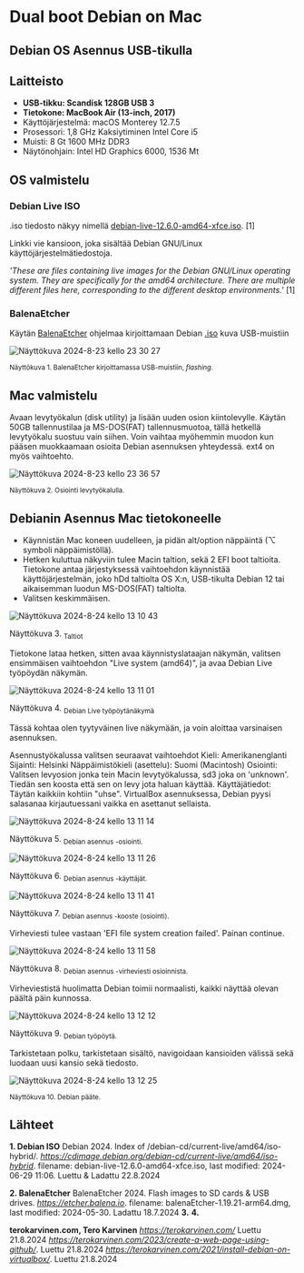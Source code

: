 # Dual boot Debian on Mac

## Debian OS Asennus USB-tikulla



## Laitteisto

- **USB-tikku: Scandisk 128GB USB 3**
- **Tietokone: MacBook Air (13-inch, 2017)**
- Käyttöjärjestelmä: macOS Monterey 12.7.5
- Prosessori: 1,8 GHz Kaksiytiminen Intel Core i5
- Muisti: 8 Gt 1600 MHz DDR3
- Näytönohjain: Intel HD Graphics 6000, 1536 Mt



## OS valmistelu

### Debian Live ISO

.iso tiedosto näkyy nimellä [debian-live-12.6.0-amd64-xfce.iso](https://cdimage.debian.org/debian-cd/current-live/amd64/iso-hybrid). [1]

Linkki vie kansioon, joka sisältää Debian GNU/Linux käyttöjärjestelmätiedostoja. 

_'These are files containing live images for the Debian GNU/Linux operating system. They are specifically for the amd64 architecture. There are multiple different files here, corresponding to the different desktop environments.'_ [1]


### BalenaEtcher

Käytän [BalenaEtcher](https://etcher.balena.io) ohjelmaa kirjoittamaan Debian [.iso](https://cdimage.debian.org/debian-cd/current-live/amd64/iso-hybrid/debian-live-12.6.0-amd64-xfce.iso) kuva USB-muistiin

![Näyttökuva 2024-8-23 kello 23 30 27](https://github.com/user-attachments/assets/b40074bb-90dd-4954-a889-a856d8780942)

<sub>Näyttökuva 1. BalenaEtcher kirjoittamassa USB-muistiin, _flashing_.</sub>


## Mac valmistelu

Avaan levytyökalun (disk utility) ja lisään uuden osion kiintolevylle. Käytän 50GB tallennustilaa ja MS-DOS(FAT) tallennusmuotoa, tällä hetkellä levytyökalu suostuu vain siihen. Voin vaihtaa myöhemmin muodon kun pääsen muokkaamaan osioita Debian asennuksen yhteydessä. ext4 on myös vaihtoehto.

![Näyttökuva 2024-8-23 kello 23 36 57](https://github.com/user-attachments/assets/47b2b0c6-874a-43fe-9875-165eca65b8bb)

<sub>Näyttökuva 2. Osiointi levytyökalulla.</sub>


## Debianin Asennus Mac tietokoneelle

- Käynnistän Mac koneen uudelleen, ja pidän alt/option näppäintä (⌥ symboli näppäimistöllä).
- Hetken kuluttua näkyviin tulee Macin taltion, sekä 2 EFI boot taltioita. Tietokone antaa järjestyksessä vaihtoehdon käynnistää käyttöjärjestelmän, joko hDd taltiolta OS X:n, USB-tikulta Debian 12 tai aikaisemman luodun MS-DOS(FAT) taltiolta.
- Valitsen keskimmäisen.

![Näyttökuva 2024-8-24 kello 13 10 43](https://github.com/user-attachments/assets/7cb67ec7-e093-4067-ae6f-732f13d0bf5d)

Näyttökuva 3. <sub>Taltiot</sub>


Tietokone lataa hetken, sitten avaa käynnistyslataajan näkymän, valitsen ensimmäisen vaihtoehdon "Live system (amd64)", ja avaa Debian Live työpöydän näkymän.

![Näyttökuva 2024-8-24 kello 13 11 01](https://github.com/user-attachments/assets/1889fb31-9439-4969-addb-25f585c931b7)

Näyttökuva 4. <sub>Debian Live työpöytänäkymä</sub>


Tässä kohtaa olen tyytyväinen live näkymään, ja voin aloittaa varsinaisen asennuksen.

Asennustyökalussa valitsen seuraavat vaihtoehdot
Kieli: Amerikanenglanti
Sijainti: Helsinki
Näppäimistökieli (asettelu): Suomi (Macintosh)
Osiointi: Valitsen levyosion jonka tein Macin levytyökalussa, sd3 joka on 'unknown'. Tiedän sen koosta että sen on levy jota haluan käyttää.
Käyttäjätiedot: Täytän kaikkiin kohtiin "uhse". VirtualBox asennuksessa, Debian pyysi salasanaa kirjautuessani vaikka en asettanut sellaista.


![Näyttökuva 2024-8-24 kello 13 11 14](https://github.com/user-attachments/assets/548aa362-3f76-42fa-bf3e-5343df9e3bb2)

Näyttökuva 5. <sub>Debian asennus -osiointi.</sub>


![Näyttökuva 2024-8-24 kello 13 11 26](https://github.com/user-attachments/assets/37efc19d-c0bd-440f-bfb6-bae914d2b543)

Näyttökuva 6. <sub>Debian asennus -käyttäjät.</sub>


![Näyttökuva 2024-8-24 kello 13 11 41](https://github.com/user-attachments/assets/9275d533-3954-4c38-8874-bf5eb65e8090)

Näyttökuva 7. <sub>Debian asennus -kooste (osiointi).</sub>


Virheviesti tulee vastaan 'EFI file system creation failed'. Painan continue.

![Näyttökuva 2024-8-24 kello 13 11 58](https://github.com/user-attachments/assets/2d7dad99-e377-4fd7-a352-cbb47a5f94d8)

Näyttökuva 8. <sub>Debian asennus -virheviesti osioinnista.</sub>


Virheviestistä huolimatta Debian toimii normaalisti, kaikki näyttää olevan päältä päin kunnossa.

![Näyttökuva 2024-8-24 kello 13 12 12](https://github.com/user-attachments/assets/1837f3e6-fdbb-477d-8392-a3f4216238d4)

Näyttökuva 9. <sub>Debian työpöytä.</sub>


Tarkistetaan polku, tarkistetaan sisältö, navigoidaan kansioiden välissä sekä luodaan uusi kansio sekä tiedosto.

![Näyttökuva 2024-8-24 kello 13 12 25](https://github.com/user-attachments/assets/71c58137-5aa5-4cf8-9e23-884cd2d6e2e3)

<sub>Näyttökuva 10. Debian pääte.</sub>

## Lähteet

**1. Debian ISO**
Debian 2024. Index of /debian-cd/current-live/amd64/iso-hybrid/. _https://cdimage.debian.org/debian-cd/current-live/amd64/iso-hybrid_. filename: debian-live-12.6.0-amd64-xfce.iso, last modified: 2024-06-29 11:06. Luettu & Ladattu 22.8.2024 

**2. BalenaEtcher**
BalenaEtcher 2024. Flash images to SD cards & USB drives. _https://etcher.balena.io_. filename: balenaEtcher-1.19.21-arm64.dmg, last modified: 2024-05-30. Ladattu 18.7.2024
**3.**
**4.**

  **terokarvinen.com, Tero Karvinen**
_https://terokarvinen.com/_ Luettu 21.8.2024
_https://terokarvinen.com/2023/create-a-web-page-using-github/_. Luettu 21.8.2024
_https://terokarvinen.com/2021/install-debian-on-virtualbox/_. Luettu 21.8.2024
